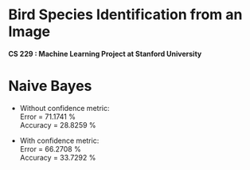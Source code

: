 Bird Species Identification from an Image
=========================

<b>CS 229 : Machine Learning Project at Stanford University</b>

Naive Bayes
=====

- Without confidence metric:  
Error = 71.1741 %  
Accuracy = 28.8259 %

- With confidence metric:  
Error = 66.2708 %  
Accuracy = 33.7292 %
